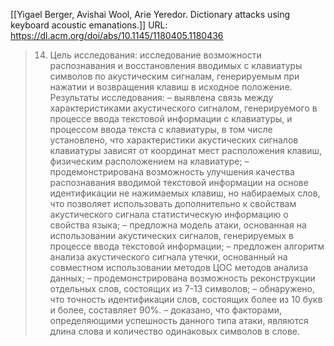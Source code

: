 [[Yigael Berger, Avishai Wool, Arie Yeredor. Dictionary attacks using keyboard acoustic emanations.]]
URL: https://dl.acm.org/doi/abs/10.1145/1180405.1180436

>14. Цель исследования: 
>исследование возможности распознавания и восстановления вводимых с клавиатуры символов по акустическим сигналам, генерируемым при нажатии и возвращения клавиш в исходное положение. 
>Результаты исследования: 
>– выявлена связь между характеристиками акустического сигналом, генерируемого в процессе ввода текстовой информации с клавиатуры, и процессом ввода текста с клавиатуры, в том числе установлено, что характеристики акустических сигналов клавиатуры зависят от координат мест расположения клавиш, физическим расположением на клавиатуре; 
>– продемонстрирована возможность улучшения качества распознавания вводимой текстовой информации на основе идентификации не нажимаемых клавиш, но набираемых слов, что позволяет использовать дополнительно к свойствам акустического сигнала статистическую информацию о свойства языка; 
>– предложна модель атаки, основанная на использовании акустических сигналов, генерируемых в процессе ввода текстовой информации; 
>– предложен алгоритм анализа акустического сигнала утечки, основанный на совместном использовании методов ЦОС методов анализа данных; 
>– продемонстрирована возможность реконструкции отдельных слов, состоящих из 7-13 символов; 
>– обнаружено, что точность идентификации слов, состоящих более из 10 букв и более, составляет 90%. 
>– доказано, что факторами, определяющими успешность данного типа атаки, являются длина слова и количество одинаковых символов в слове.